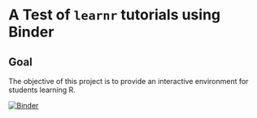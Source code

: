 # A Test of `learnr` tutorials using Binder

## Goal

The objective of this project is to provide an interactive environment for students learning R.

[![Binder](https://mybinder.org/badge_logo.svg)](https://mybinder.org/v2/gh/vectrlab/learnr/main?urlpath=shiny/justr/)
